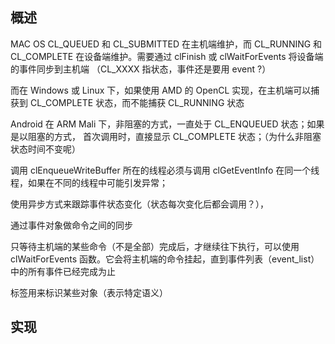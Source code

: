 ## 概述
MAC OS
CL_QUEUED 和 CL_SUBMITTED 在主机端维护，而 CL_RUNNING 和 CL_COMPLETE
在设备端维护。需要通过 clFinish 或 clWaitForEvents 将设备端的事件同步到主机端
（CL_XXXX 指状态，事件还是要用 event ?）

而在 Windows 或 Linux 下，如果使用 AMD 的 OpenCL 实现，在主机端可以捕获到
CL_COMPLETE 状态，而不能捕获 CL_RUNNING 状态

Android
在 ARM Mali 下，非阻塞的方式，一直处于 CL_ENQUEUED 状态；如果是以阻塞的方式，
首次调用时，直接显示 CL_COMPLETE 状态；（为什么非阻塞状态时间不变呢）

调用 clEnqueueWriteBuffer 所在的线程必须与调用 clGetEventInfo
在同一个线程，如果在不同的线程中可能引发异常；

使用异步方式来跟踪事件状态变化（状态每次变化后都会调用？），

通过事件对象做命令之间的同步

只等待主机端的某些命令（不是全部）完成后，才继续往下执行，可以使用
clWaitForEvents
函数。它会将主机端的命令挂起，直到事件列表（event_list）中的所有事件已经完成为止

标签用来标识某些对象（表示特定语义）



## 实现
